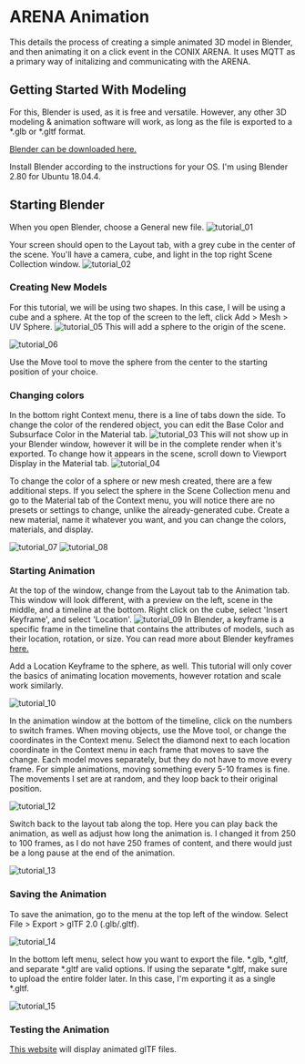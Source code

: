 # ARENA Animation
This details the process of creating a simple animated 3D model in Blender, and then animating it on a click event in the CONIX ARENA. It uses MQTT as a primary way of initalizing and communicating with the ARENA.

## Getting Started With Modeling
For this, Blender is used, as it is free and versatile. However, any other 3D modeling & animation software will work, as long as the file is exported to a *.glb or *.gltf format. 

[Blender can be downloaded here.](https://www.blender.org/download/)

Install Blender according to the instructions for your OS. I'm using Blender 2.80 for Ubuntu 18.04.4.

## Starting Blender
When you open Blender, choose a General new file. ![tutorial_01](https://raw.githubusercontent.com/CourtKowaluk/ARENA-Animation/master/images/tutorial_01.png)

Your screen should open to the Layout tab, with a grey cube in the center of the scene. You'll have a camera, cube, and light in the top right Scene Collection window. ![tutorial_02](https://raw.githubusercontent.com/CourtKowaluk/ARENA-Animation/master/images/tutorial_02.png)

### Creating New Models
For this tutorial, we will be using two shapes. In this case, I will be using a cube and a sphere. At the top of the screen to the left, click Add > Mesh > UV Sphere. ![tutorial_05](https://raw.githubusercontent.com/CourtKowaluk/ARENA-Animation/master/images/tutorial_05.png) This will add a sphere to the origin of the scene. 


![tutorial_06](https://raw.githubusercontent.com/CourtKowaluk/ARENA-Animation/master/images/tutorial_06.png) 

Use the Move tool to move the sphere from the center to the starting position of your choice. 

### Changing colors
In the bottom right Context menu, there is a line of tabs down the side. To change the color of the rendered object, you can edit the Base Color and Subsurface Color in the Material tab. ![tutorial_03](https://raw.githubusercontent.com/CourtKowaluk/ARENA-Animation/master/images/tutorial_03.png) This will not show up in your Blender window, however it will be in the complete render when it's exported. To change how it appears in the scene, scroll down to Viewport Display in the Material tab. ![tutorial_04](https://raw.githubusercontent.com/CourtKowaluk/ARENA-Animation/master/images/tutorial_04.png)

To change the color of a sphere or new mesh created, there are a few additional steps. If you select the sphere in the Scene Collection menu and go to the Material tab of the Context menu, you will notice there are no presets or settings to change, unlike the already-generated cube. Create a new material, name it whatever you want, and you can change the colors, materials, and display. 

![tutorial_07](https://raw.githubusercontent.com/CourtKowaluk/ARENA-Animation/master/images/tutorial_07.png) ![tutorial_08](https://raw.githubusercontent.com/CourtKowaluk/ARENA-Animation/master/images/tutorial_08.png)

### Starting Animation
At the top of the window, change from the Layout tab to the Animation tab. This window will look different, with a preview on the left, scene in the middle, and a timeline at the bottom. Right click on the cube, select 'Insert Keyframe', and select 'Location'. ![tutorial_09](https://raw.githubusercontent.com/CourtKowaluk/ARENA-Animation/master/images/tutorial_09.png) In Blender, a keyframe is a specific frame in the timeline that contains the attributes of models, such as their location, rotation, or size. You can read more about Blender keyframes [here.](https://docs.blender.org/manual/en/latest/animation/keyframes/introduction.html)

Add a Location Keyframe to the sphere, as well. This tutorial will only cover the basics of animating location movements, however rotation and scale work similarly. 

![tutorial_10](https://raw.githubusercontent.com/CourtKowaluk/ARENA-Animation/master/images/tutorial_10.png)

In the animation window at the bottom of the timeline, click on the numbers to switch frames. When moving objects, use the Move tool, or change the coordinates in the Context menu. Select the diamond next to each location coordinate in the Context menu in each frame that moves to save the change. Each model moves separately, but they do not have to move every frame. For simple animations, moving something every 5-10 frames is fine. The movements I set are at random, and they loop back to their original position. 

![tutorial_12](https://raw.githubusercontent.com/CourtKowaluk/ARENA-Animation/master/images/tutorial_12.png)

Switch back to the layout tab along the top. Here you can play back the animation, as well as adjust how long the animation is. I changed it from 250 to 100 frames, as I do not have 250 frames of content, and there would just be a long pause at the end of the animation.

![tutorial_13](https://raw.githubusercontent.com/CourtKowaluk/ARENA-Animation/master/images/tutorial_13.png) 

### Saving the Animation
To save the animation, go to the menu at the top left of the window. Select File > Export > glTF 2.0 (.glb/.gltf). 

![tutorial_14](https://raw.githubusercontent.com/CourtKowaluk/ARENA-Animation/master/images/tutorial_14.png) 

In the bottom left menu, select how you want to export the file. \*.glb, \*.gltf, and separate \*.gltf are valid options. If using the separate \*.gltf, make sure to upload the entire folder later. In this case, I'm exporting it as a single \*.gltf.

![tutorial_15](https://raw.githubusercontent.com/CourtKowaluk/ARENA-Animation/master/images/tutorial_15.png) 

### Testing the Animation
[This website](https://gltf-viewer.donmccurdy.com/) will display animated glTF files. 
